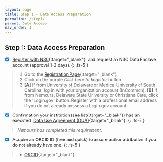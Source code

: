 ```yaml
---
layout: page
title: Step 1 - Data Access Preparation
permalink: /step1/
parent: Data Access
nav_order: 1
---
```


## Step 1: Data Access Preparation

- [x] [Register with N3C](https://labs.cd2h.org/registration/){:target="_blank"}&nbsp; and request an N3C Data Enclave account (approval 1-3 days).
{: .fs-5 }
> 1. Go to the [Registration Page](https://labs.cd2h.org/registration/){:target="_blank"}.
> 2. Click on the purple _Click here to Register_ button.
> 3. **[A]** If from University of Delaware or Medical University of South Carolina, log in with your organization account (InCommon). **[B]** If from Nemours, Delaware State University or Christiana Care, click the 'Login.gov' button.  Register with a professional email address if you do not already possess a Login.gov account.

- [x] Confirmation your institution ([see list](https://covid.cd2h.org/node/280){:target="_blank"}) has an executed &nbsp;[Data Use Agreement (DUA)](https://ncats.nih.gov/n3c/resources/data-access){:target="_blank"}.
{: .fs-5 }
> *Nemours has completed this requirement.*

- [x] Acquire an ORCID ID (free and quick) to assure author attribution if you do not already have one.
{: .fs-5 }
> * [ORCID](https://orcid.org/){:target="_blank"}
